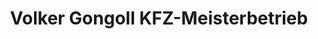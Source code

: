 ---
title: "Volker Gongoll KFZ-Meisterbetrieb"
url: /roedinghausen/volker-gongoll-kfz-meisterbetrieb/
shop: Autowerkstatt
---